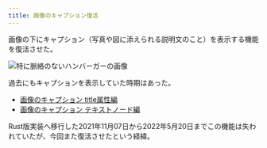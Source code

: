 ```yaml
---
title: 画像のキャプション復活
---
```

画像の下にキャプション（写真や図に添えられる説明文のこと）を表示する機能を復活させた。

![](https://lh3.googleusercontent.com/docs/ADP-6oEg7-RCm7wzlbOJH9Dqfecii6nQvOkKaVLqVxXt-xPk_DuzicOSiXyshoQux3SVYSSLi11lWVZKTF1KxmcmVGUngJXnpSo-Hq1Mu0da30mWQnMRJybuAAoPPkMMTj82nwFWg6nAxg9kK7RNjTP5muPPuW9LjGxvqeqrV9JF5GblEKAKVhTFEzcwoPzuTX4NuYQgxV2fdHyTxQtlq9A33alPyies1SnNjAwgzYY7ohc1OCm1ez322wop-7VXyWPGs2_YPyEytw0tHMwy_VlkXL2Jeg7Delv8L1kt9PL4H_zlZqMCjHoLSt9QPVnWNqvWnjmNz3xs1TuoH909YUSiLOaRsErLiUYOqG2gd37HgdLEMYDMCyNA7m2LBBPv-Wu-uZEzT7P1pVslt5Vm09D8D9_rZqdq3JYLWsEWxyQvLoD0xC-QCx3UwMGUIfWCOKATW58KpMdagMJOk64ZxMGAiYUUmbA1tyWCpMzuzDqzqsqnw44AEVr6iLKuQL_9yad91mfBDafPMuDYyFJTOvfWp792LiPe5ugL84ctePqQ4DD8rinaU_qH6I_SZMFqtXtSbQZmMHQhVvR8ok9n7rvzUrbNiXO-bEdz2pHfFXh7n-XIUrHhzAwRm2BSD01S8U_ExMODKBqWY0DaXmU8WBZ1RnAECFKQLNmAZDxlh1Enn8GjswnfcY6OsR6gE6SzzU0D-iSsrQHE4V1JERDjwW2zaqjMePebNDykSLivbVNt_MofGiUNS3EdvaY_W2Y1dk8-oUDIZm0tQxXopVeICaYEesAlr_AlYPtPIJEHQIYjI0iwCEGwcE_kAIGqqDabSx31kSs9n_FHEEL48GLBEra38QayN5vbr46QxYctJdNesndv3myttSEFUt6qsUREAjNop3EAh_yVeqwRtyycI6N5PEg6HcBa_MbHuokDSruO1aUb_bc1nYKjuJJNcFIPaheCrsVybxCHjybvfmUrTiZAjKKWmi5pHM48qGAbTH6zzU4VyJZdgnP4vNaIg5JtWEbb5PKY7UB1kK2v4lsXYIeE2NoJb2xOrlnIxce-Sga2FRxoEBS-IYQHOH2DZrHXjBNbnIQlnqbrLnJm0lebmIO4uCsOgoY9rUPnOGgsJxVT4K6zh6RUKX16NCSGTasOi5Mqbd4lkIOqQsy8TmsMDgjkynP_im-3Zld92BN2uED3ye3DrT1DdNLyp7eVxd29iCGYdFyvIxjtLVwSDs5md91ZIgebS-PBdhmemVLklfgEemHRM_ii "特に脈絡のないハンバーガーの画像")

過去にもキャプションを表示していた時期はあった。

*   [画像のキャプション title属性編](https://r7kamura.com/articles/2020-11-07-image-caption-revised)
*   [画像のキャプション テキストノード編](https://r7kamura.com/articles/2020-09-22-markdown-caption)

Rust版実装へ移行した2021年11月07日から2022年5月20日までこの機能は失われていたが、今回また復活させたという経緯。
